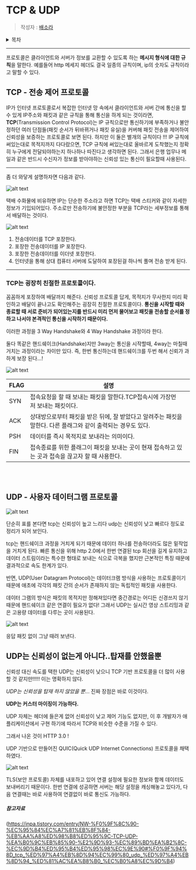 # TCP & UDP

> 작성자 : [배소라](https://github.com/sorayayat)

<details>
<summary>목차</summary>

- [TCP](#tcp---전송-제어-프로토콜)
- [친절한 TCP](#tcp는-굉장히-친절한-프로토콜이다)
- [UDP](#udp---사용자-데이터그램-프로토콜)
- [UDP는 상프로토콜?!](#udp는-신뢰성이-없는게-아니다탑재를-안했을뿐)
- [참고자료](#참고자료)

</details>

---

프로토콜은 클라이언트와 서버가 정보를 교환할 수 있도록 하는 **메시지 형식에 대한 규칙**을 말한다.
예를들어 http 메세지 헤더도 결국 일종의 규칙이며, ip의 숫자도 규칙이라고 말할 수 있다.

## TCP - 전송 제어 프로토콜


IP가 인터넷 프로토콜로서 복잡한 인터넷 망 속에서 클라이언트와 서버 간에 통신을 할 수 있게 IP주소와 패킷과 같은 규칙을 통해 통신을 하게 되는 것이라면,
**TCP**(Transmission Control Protocol)는 IP 규칙으로만 통신하기에 부족하거나 불안정하던 여러 단점들(패킷 순서가 뒤바뀌거나 패킷 유실)을 커버해
패킷 전송을 제어하여 신뢰성을 보증하는 프로토콜로 보면 된다.
하지만 이 둘은 별개의 규칙이다 !!!
IP 규칙에 써있는대로 목적지까지 다다랐으면, TCP 규칙에 써있는대로 올바르게 도착했는지 정확히 누구에게 전달되야하는지 하나하나 따진다고 생각하면 된다. 그래서 은행 업무나 메일과 같은 반드시 수신자가 정보를 받아야하는 신뢰성 있는 통신이 필요할때 사용된다.

---

좀 더 와닿게 설명하자면 다음과 같다.

![alt text](images/img.png)

택배 수화물에 비유하면 IP는 단순한 주소라고 하면 TCP는 택배 스티커와 같이 자세한 정보가 기입되어있다.
주소로만 전송하기에 불안정한 부분을 TCP라는 세부정보를 통해서 배달하는 것이다.


![alt text](images/img1.png)

1) 전송데이터를 TCP 포장한다.
2) 포장한 전송데이터를 IP 포장한다.
3) 포장한 전송데이터를 이더넷 포장한다.
4) 인터넷을 통해 상대 컴퓨터 서버에 도달하여 포장된걸 하나씩 풀며 전송 받게 된다.

---
### TCP는 굉장히 친절한 프로토콜이다.
꼼꼼하게 포장하여 배달까지 해준다.
신뢰성 프로토콜 답게, 목적지가 무사한지 미리 확인하고 배달이 끝나고도 확인해주는 굉장히 친절한 프로토콜이다.
**통신을 시작할 때와 종료할 때 서로 준비가 되어있는지를 반드시 미리 먼저 물어보고 패킷을 전송할 순서를 정하고 나서야 본격적인 통신을 시작하기 때문이다.**

이러한 과정을 3 Way Handshake와 4 Way Handshake 과정이라 한다.

둘다 똑같은 핸드쉐이크(Handshake)지만 3way는 통신을 시작할때, 4way는 마칠때 거치는 과정이라는 차이만 있다.
즉, 한번 통신하는데 핸드쉐이크를 두번 해서 신뢰가 과하게 보장 된다...!

![alt text](images/img2.png)

|FLAG|설명|
|---|---|
|SYN|접속요청을 할 때 보내는 패킷을 말한다.TCP접속시에 가장먼저 보내는 패킷이다.|
|ACK|상대방으로부터 패킷을 받은 뒤에, 잘 받았다고 알려주는 패킷을 말한다. 다른 플래그와 같이 출력되는 경우도 있다.|
|PSH|데이터를 즉시 목적지로 보내라는 의미이다.|
|FIN|접속종료를 위한 플래그이 패킷을 보내는 곳이 현재 접속하고 있는 곳과 접속을 끊고자 할 때 사용한다.|

<br></br>


## UDP - 사용자 데이터그램 프로토콜

![alt text](images/img3.png)

단순히 표를 본다면 tcp는 신뢰성이 높고 느리다 udp는 신뢰성이 낮고 빠르다 정도로 정리가 되어 보인다.

tcp는 핸드쉐이크 과정을 거치게 되기 때문에 데이터 하나를 전송하더라도 많은 밑작업을 거치게 된다.
빠른 통신을 위해 http 2.0에서 한번 연결된 tcp 회선을 길게 유지하고 데이터 스트림이라는 특수한 형태로 보내는 식으로 극복을 했지만 근본적인 특징 때문에 결과적으로 속도 한계가 있다.

반면, UDP(User Datagram Protocol)는 데이터크램 방식을 사용하는 프로토콜이기 때문에 애초에 각각의 패킷 간의 순서가 존재하지 않는 독립적인 패킷을 사용한다.

데이터 그램의 방식은 패킷의 목적지만 정해져있다면 중간경로는 어디든 신경쓰지 않기 때문에 핸드쉐이크 같은 연결이 필요가 없다!
그래서 UDP는 실시간 영상 스트리밍과 같은 고용량 데이터를 다루는 곳이 사용된다.

![alt text](images/img4.png)

응답 패킷 없이 그냥 때려 보낸다.


## UDP는 신뢰성이 없는게 아니다..탑재를 안했을뿐

신뢰성 대신 속도를 택한 UDP는 신뢰성이 낮으니 TCP 기반 프로토콜을 더 많이 사용 할 것 같지만!!!!! 이는 명확하지 않다.

*UDP는 신뢰성을 탑재 하지 않았을 뿐*... 진짜 장점은 바로 이것이다.

**UDP는 커스터 마이징이 가능하다.**

UDP 자체는 헤더에 들은게 없어 신뢰성이 낮고 제어 기능도 없지만, 이 후 개발자가 애플리케이션에서 구현 하기에 따라서 TCP와 비슷한 수준을 가질 수 있다.

그래서 나온 것이 HTTP 3.0 !

UDP 기반으로 만들어진 QUIC(Quick UDP Internet Connections) 프로토콜을 채택하였다.

![alt text](images/img5.png)

TLS(보안 프로토콜) 자체를 내포하고 있어 연결 설정에 필요한 정보와 함께 데이터도 보내버리기 때문이다.
한번 연결에 성공하면 서버는 해당 설정을 캐싱해놓고 있다가, 다음 연결때는 바로 사용하여 연결없이 바로 통신도 가능하다.


##### 참고자료
(https://inpa.tistory.com/entry/NW-%F0%9F%8C%90-%EC%95%84%EC%A7%81%EB%8F%84-%EB%AA%A8%ED%98%B8%ED%95%9C-TCP-UDP-%EA%B0%9C%EB%85%90-%E2%9D%93-%EC%89%BD%EA%B2%8C-%EC%9D%B4%ED%95%B4%ED%95%98%EC%9E%90#%F0%9F%94%8D_tcp_%ED%97%A4%EB%8D%94%EC%99%80_udp_%ED%97%A4%EB%8D%94_%ED%81%AC%EA%B8%B0_%EC%B0%A8%EC%9D%B4)